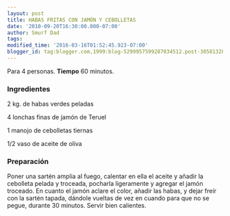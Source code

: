 ```yaml
---
layout: post
title: HABAS FRITAS CON JAMÓN Y CEBOLLETAS
date: '2010-09-20T16:30:00.000-07:00'
author: Smurf Dad
tags: 
modified_time: '2016-03-16T01:52:45.923-07:00'
blogger_id: tag:blogger.com,1999:blog-5299957599287034512.post-3058132809867243646
---
```


Para 4 personas.
<b>Tiempo</b> 60 minutos.

<h3>Ingredientes</h3>

2 kg. de habas verdes peladas

4 lonchas finas de jamón de Teruel

1 manojo de cebolletas tiernas

1/2 vaso de aceite de oliva

<h3>Preparación</h3>

Poner una sartén amplia al fuego, calentar en ella el aceite y añadir la cebolleta pelada y troceada, pocharla ligeramente y agregar el jamón troceado. En cuanto el jamón aclare el color, añadir las habas, y dejar freír con la sartén tapada, dándole vueltas de vez en cuando para que no se pegue, durante 30 minutos. Servir bien calientes.

